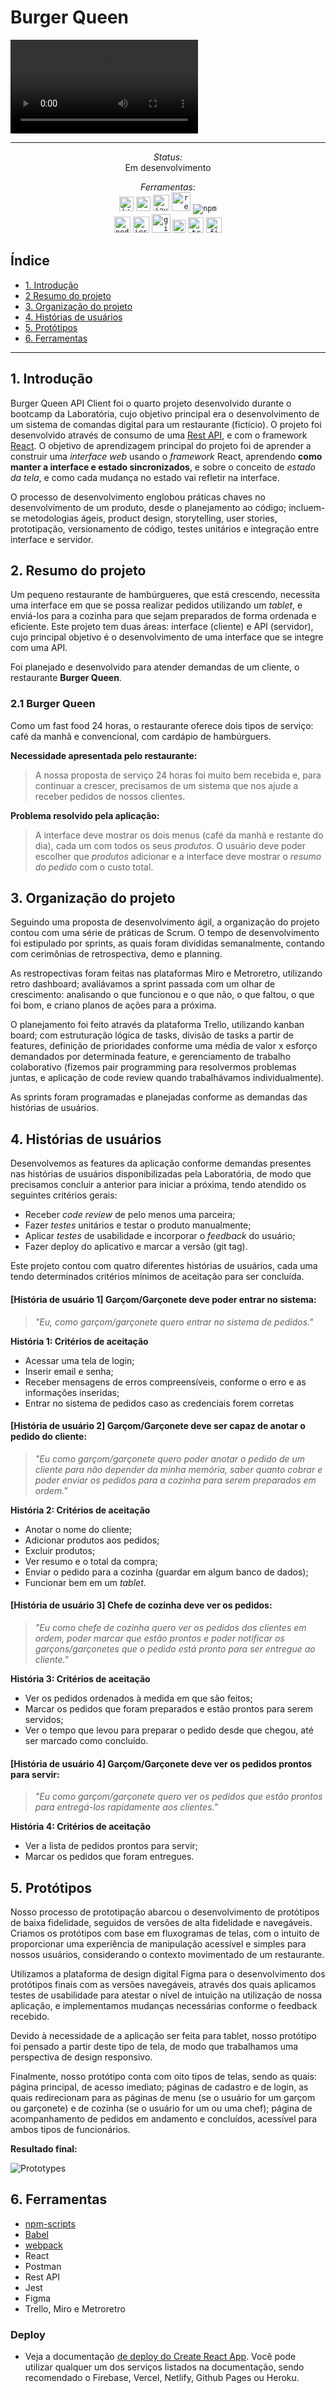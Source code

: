# Burger Queen

![logo-readme](./src/Assets/readme/logo-readme.mp4)

***
<em><p align="center">Status:</em><br> Em desenvolvimento</p>
<p align="center"><em>Ferramentas:</em><br> 
<code><img alt="html5" height="23" src="https://camo.githubusercontent.com/0c3a16a22ae058cfe38a06dc9ea16404cf006409262f547c9ccfa3ec8b30f71e/68747470733a2f2f696d672e736869656c64732e696f2f62616467652f2d48544d4c352d4533344632363f7374796c653d666c61742d737175617265266c6f676f3d68746d6c35266c6f676f436f6c6f723d7768697465"></code>
<code><img alt="css3" height="23" src="https://camo.githubusercontent.com/2435c2a64789b8a71c701a1a593b4a6e6869789bfb0626e515dc2a6b6dffa6c5/68747470733a2f2f696d672e736869656c64732e696f2f62616467652f2d435353332d3135373242363f7374796c653d666c61742d737175617265266c6f676f3d63737333"></code>
<code><img alt="javascript" height="26" src="https://raw.githubusercontent.com/github/explore/80688e429a7d4ef2fca1e82350fe8e3517d3494d/topics/javascript/javascript.png"></code>
<code><img alt="react" height="30" src="https://raw.githubusercontent.com/github/explore/80688e429a7d4ef2fca1e82350fe8e3517d3494d/topics/react/react.png"></code>
<code><img alt="npm" src="https://img.shields.io/badge/-NPM-CB3837?style=flat-square&logo=npm&logoColor=white"></code>
  <br>
<code><img alt="nodejs" height="26" src="https://raw.githubusercontent.com/github/explore/80688e429a7d4ef2fca1e82350fe8e3517d3494d/topics/nodejs/nodejs.png"></code>
<code><img alt="jest" height="26" src="https://seeklogo.com/images/J/jest-logo-F9901EBBF7-seeklogo.com.png"></code>
<code><img alt="git" height="30" src="https://raw.githubusercontent.com/github/explore/80688e429a7d4ef2fca1e82350fe8e3517d3494d/topics/git/git.png"></code>
<code><img alt="github" height="21" src="https://camo.githubusercontent.com/85dc47a56a4e73ae7b6e64b3b4416785497e74219ae179ae8faaaca10d5a78d9/68747470733a2f2f696d672e736869656c64732e696f2f62616467652f2d4769744875622d3138313731373f7374796c653d666c61742d737175617265266c6f676f3d676974687562"></code>
<code><img alt="trello" height="25" src="https://cdn.worldvectorlogo.com/logos/trello.svg"></code>
<code><img alt="figma" height="25" src="https://upload.wikimedia.org/wikipedia/commons/3/33/Figma-logo.svg"></code></p>


## Índice

* [1. Introdução](#1-introdução)
* [2 Resumo do projeto](#2-resumo-do-projeto)
* [3. Organização do projeto](#3-organização-do-projeto)
* [4. Histórias de usuários](#4-histórias-de-usuários)
* [5. Protótipos](#5-protótipos)
* [6. Ferramentas](#6-ferramentas)

***

## 1. Introdução
Burger Queen API Client foi o quarto projeto desenvolvido durante o bootcamp da Laboratória, cujo objetivo principal era o desenvolvimento de um sistema de comandas digital para um restaurante (fictício).
O projeto foi desenvolvido através de consumo de uma [Rest API](https://lab-api-bq.onrender.com/api-docs/), e com o framework [React](https://reactjs.org/). 
O objetivo de aprendizagem principal do projeto foi de aprender a construir uma _interface web_ usando o
_framework_ React, aprendendo **como manter a interface e estado sincronizados**, e sobre o conceito de _estado da tela_, e como cada mudança no estado vai refletir na interface.

O processo de desenvolvimento englobou práticas chaves no desenvolvimento de um produto, desde o planejamento ao código; incluem-se metodologias ágeis, product design, storytelling, user stories, prototipação, versionamento de código, testes unitários e integração entre interface e servidor.  


## 2. Resumo do projeto
Um pequeno restaurante de hambúrgueres, que está crescendo, necessita uma
interface em que se possa realizar pedidos utilizando um _tablet_, e enviá-los
para a cozinha para que sejam preparados de forma ordenada e eficiente. Este projeto tem duas áreas: interface (cliente) e API (servidor), cujo principal objetivo é o desenvolvimento de uma interface que se integre com uma API.

Foi planejado e desenvolvido para atender demandas de um cliente, o restaurante **Burger Queen**. 

### 2.1 Burger Queen
Como um fast food 24 horas, o restaurante oferece dois tipos de serviço: café da manhã e convencional, com cardápio de hambúrguers. 

**Necessidade apresentada pelo restaurante:** 
>A nossa proposta de serviço 24 horas foi muito bem recebida e, para continuar a
>crescer, precisamos de um sistema que nos ajude a receber pedidos de nossos
>clientes.

**Problema resolvido pela aplicação:**
>A interface deve mostrar os dois menus (café da manhã e restante do dia), cada
>um com todos os seus _produtos_. O usuário deve poder escolher que _produtos_
>adicionar e a interface deve mostrar o _resumo do pedido_ com o custo total.


## 3. Organização do projeto
Seguindo uma proposta de desenvolvimento ágil, a organização do projeto contou com uma série de práticas de Scrum. 
O tempo de desenvolvimento foi estipulado por sprints, as quais foram divididas semanalmente, contando com cerimônias de retrospectiva, demo e planning. 

As restropectivas foram feitas nas plataformas Miro e Metroretro, utilizando retro dashboard; avaliávamos a sprint passada com um olhar de crescimento: analisando o que funcionou e o que não, o que faltou, o que foi bom, e criano planos de ações para a próxima. 

O planejamento foi feito através da plataforma Trello, utilizando kanban board; com estruturação lógica de tasks, divisão de tasks a partir de features, definição de prioridades conforme uma média de valor x esforço demandados por determinada feature, e gerenciamento de trabalho colaborativo (fizemos pair programming para resolvermos problemas juntas, e aplicação de code review quando trabalhávamos individualmente).

As sprints foram programadas e planejadas conforme as demandas das histórias de usuários.


## 4. Histórias de usuários
Desenvolvemos as features da aplicação conforme demandas presentes nas histórias de usuários disponibilizadas pela Laboratória, de modo que precisamos concluir a anterior para iniciar a próxima, tendo atendido os seguintes critérios gerais:

* Receber _code review_ de pelo menos uma parceira;
* Fazer _testes_ unitários e testar o produto manualmente;
* Aplicar _testes_ de usabilidade e incorporar o _feedback_ do usuário;
* Fazer deploy do aplicativo e marcar a versão (git tag).

Este projeto contou com quatro diferentes histórias de usuários, cada uma tendo determinados critérios mínimos de aceitação para ser concluída.

#### [História de usuário 1] Garçom/Garçonete deve poder entrar no sistema:

>*"Eu, como garçom/garçonete quero entrar no sistema de pedidos."*

**História 1: Critérios de aceitação**

* Acessar uma tela de login;
* Inserir email e senha;
* Receber mensagens de erros compreensíveis, conforme o erro e as informações inseridas;
* Entrar no sistema de pedidos caso as credenciais forem corretas

#### [História de usuário 2] Garçom/Garçonete deve ser capaz de anotar o pedido do cliente:

>*"Eu como garçom/garçonete quero poder anotar o pedido de um cliente para não*
>*depender da minha memória, saber quanto cobrar e poder enviar os pedidos para a*
>*cozinha para serem preparados em ordem."*

**História 2: Critérios de aceitação**

* Anotar o nome do cliente;
* Adicionar produtos aos pedidos;
* Excluir produtos;
* Ver resumo e o total da compra;
* Enviar o pedido para a cozinha (guardar em algum banco de dados);
* Funcionar bem em um _tablet_.

#### [História de usuário 3] Chefe de cozinha deve ver os pedidos:

>*"Eu como chefe de cozinha quero ver os pedidos dos clientes em ordem, poder*
>*marcar que estão prontos e poder notificar os garçons/garçonetes que o pedido*
>*está pronto para ser entregue ao cliente."*

**História 3: Critérios de aceitação**

* Ver os pedidos ordenados à medida em que são feitos;
* Marcar os pedidos que foram preparados e estão prontos para serem servidos;
* Ver o tempo que levou para preparar o pedido desde que chegou, até ser marcado como concluído.

#### [História de usuário 4] Garçom/Garçonete deve ver os pedidos prontos para servir:

>*"Eu como garçom/garçonete quero ver os pedidos que estão prontos para entregá-los*
>*rapidamente aos clientes."*

**História 4: Critérios de aceitação**

* Ver a lista de pedidos prontos para servir;
* Marcar os pedidos que foram entregues.


## 5. Protótipos
Nosso processo de prototipação abarcou o desenvolvimento de protótipos de baixa fidelidade, seguidos de versões de alta fidelidade e navegáveis. Criamos os protótipos com base em fluxogramas de telas, com o intuito de proporcionar uma experiência de manipulação acessível e simples para nossos usuários, considerando o contexto movimentado de um restaurante. 

Utilizamos a plataforma de design digital Figma para o desenvolvimento dos protótipos finais com as versões navegáveis, através dos quais aplicamos testes de usabilidade para atestar o nível de intuição na utilização de nossa aplicação, e implementamos mudanças necessárias conforme o feedback recebido.

Devido à necessidade de a aplicação ser feita para tablet, nosso protótipo foi pensado a partir deste tipo de tela, de modo que trabalhamos uma perspectiva de design responsivo. 

Finalmente, nosso protótipo conta com oito tipos de telas, sendo as quais: página principal, de acesso imediato; páginas de cadastro e de login, as quais redirecionam para as páginas de menu (se o usuário for um garçom ou garçonete) e de cozinha (se o usuário for um ou uma chef); página de acompanhamento de pedidos em andamento e concluídos, acessível para ambos tipos de funcionários. 

**Resultado final:**

![Prototypes](./src/Assets/readme/prototypes.png)


## 6. Ferramentas
* [npm-scripts](https://docs.npmjs.com/misc/scripts)
* [Babel](https://babeljs.io/)
* [webpack](https://webpack.js.org/)
* React
* Postman
* Rest API
* Jest
* Figma
* Trello, Miro e Metroretro

### Deploy

* Veja a documentação [de deploy do Create React App](https://create-react-app.dev/docs/deployment).
Você pode utilizar qualquer um dos serviços listados na documentação,
sendo recomendado o Firebase, Vercel, Netlify, Github Pages ou Heroku.
